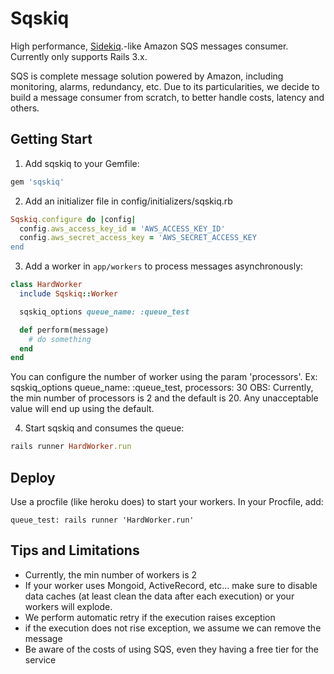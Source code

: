 Sqskiq
======

High performance, [Sidekiq](https://github.com/mperham/sidekiq).-like Amazon SQS messages consumer.
Currently only supports Rails 3.x.

SQS is complete message solution powered by Amazon, including monitoring, alarms, redundancy, etc. 
Due to its particularities, we decide to build a message consumer from scratch, to better handle costs, latency and others.

Getting Start
-------------

1. Add sqskiq to your Gemfile:

  ```ruby
  gem 'sqskiq'
  ```

2. Add an initializer file in config/initializers/sqskiq.rb

  ```ruby
  Sqskiq.configure do |config|
    config.aws_access_key_id = 'AWS_ACCESS_KEY_ID'
    config.aws_secret_access_key = 'AWS_SECRET_ACCESS_KEY
  end
  ```

3. Add a worker in `app/workers` to process messages asynchronously:

  ```ruby
  class HardWorker
    include Sqskiq::Worker

    sqskiq_options queue_name: :queue_test

    def perform(message)
      # do something
    end
  end
  ```
  You can configure the number of worker using the param 'processors'. Ex: sqskiq_options queue_name: :queue_test, processors: 30
  OBS: Currently, the min number of processors is 2 and the default is 20. Any unacceptable value will end up using the default. 	

4. Start sqskiq and consumes the queue:

  ```ruby
  rails runner HardWorker.run
  ```

Deploy
------

Use a procfile (like heroku does) to start your workers. In your Procfile, add:

  ```
  queue_test: rails runner 'HardWorker.run'
  ```

Tips and Limitations
--------------------

* Currently, the min number of workers is 2
* If your worker uses Mongoid, ActiveRecord, etc... make sure to disable data caches (at least clean the data after each execution) or your workers will explode.
* We perform automatic retry if the execution raises exception
* if the execution does not rise exception, we assume we can remove the message 
* Be aware of the costs of using SQS, even they having a free tier for the service





